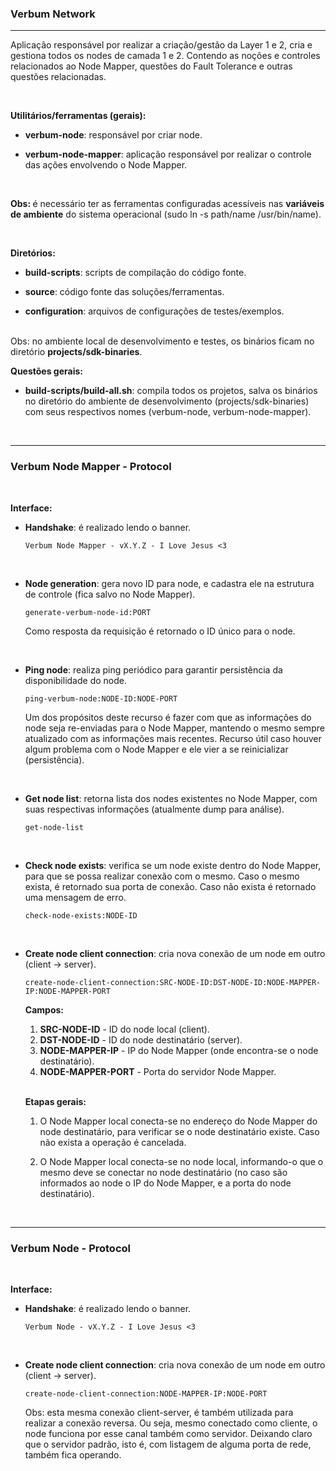 ### <b>Verbum Network</b>

****

Aplicação responsável por realizar a criação/gestão da Layer 1 e 2, cria e gestiona todos os nodes de camada 1 e 2. Contendo as noções e controles relacionados ao Node Mapper, questões do Fault Tolerance e outras questões relacionadas.

<br>

<b>Utilitários/ferramentas (gerais):</b>

- <b>verbum-node</b>: responsável por criar node.

- <b>verbum-node-mapper</b>: aplicação responsável por realizar o controle das ações envolvendo o Node Mapper.

<br>

<b>Obs: </b> é necessário ter as ferramentas configuradas acessíveis nas <b>variáveis de ambiente</b> do sistema operacional (sudo ln -s path/name /usr/bin/name).

<br>

<b>Diretórios:</b>

- <b>build-scripts</b>: scripts de compilação do código fonte.
  
- <b>source</b>: código fonte das soluções/ferramentas.

- <b>configuration</b>: arquivos de configurações de testes/exemplos.

<br>
Obs: no ambiente local de desenvolvimento e testes, os binários ficam no diretório <b>projects/sdk-binaries</b>.

<br>

<b>Questões gerais:</b>

- <b>build-scripts/build-all.sh</b>: compila todos os projetos, salva os binários no diretório do ambiente de desenvolvimento (projects/sdk-binaries) com seus respectivos nomes (verbum-node, verbum-node-mapper).

<br>

****

### <b>Verbum Node Mapper - Protocol</b>

<br>

<b>Interface:</b>

- <b>Handshake</b>: é realizado lendo o banner.
  ```
  Verbum Node Mapper - vX.Y.Z - I Love Jesus <3
  ```

  <br>

- <b>Node generation</b>: gera novo ID para node, e cadastra ele na estrutura de controle (fica salvo no Node Mapper).
  ```
  generate-verbum-node-id:PORT
  ```
  Como resposta da requisição é retornado o ID único para o node.
  
  <br>

- <b>Ping node</b>: realiza ping periódico para garantir persistência da disponibilidade do node.
  ```
  ping-verbum-node:NODE-ID:NODE-PORT
  ```
  Um dos propósitos deste recurso é fazer com que as informações do node seja re-enviadas para o Node Mapper, mantendo o mesmo sempre atualizado com as informações mais recentes. Recurso útil caso houver algum problema com o Node Mapper e ele vier a se reinicializar (persistência).

  <br>

- <b>Get node list</b>: retorna lista dos nodes existentes no Node Mapper, com suas respectivas informações (atualmente dump para análise).
  ```
  get-node-list
  ```
  <br>

- <b>Check node exists</b>: verifica se um node existe dentro do Node Mapper, para que se possa realizar conexão com o mesmo. Caso o mesmo exista, é retornado sua porta de conexão. Caso não exista é retornado uma mensagem de erro.

  ```
  check-node-exists:NODE-ID
  ```

<br>

- <b>Create node client connection</b>: cria nova conexão de um node em outro (client -> server).
  ```
  create-node-client-connection:SRC-NODE-ID:DST-NODE-ID:NODE-MAPPER-IP:NODE-MAPPER-PORT
  ```

  <b>Campos:</b><br>
  1. <b>SRC-NODE-ID</b> - ID do node local (client).
  2. <b>DST-NODE-ID</b> - ID do node destinatário (server).
  3. <b>NODE-MAPPER-IP</b> - IP do Node Mapper (onde encontra-se o node destinatário).
  4. <b>NODE-MAPPER-PORT</b> - Porta do servidor Node Mapper.

  <br>

  <b>Etapas gerais:</b><br>
  1. O Node Mapper local conecta-se no endereço do Node Mapper do node destinatário, para verificar se o node destinatário existe. Caso não exista a operação é cancelada.
   
  2. O Node Mapper local conecta-se no node local, informando-o que o mesmo deve se conectar no node destinatário (no caso são informados ao node o IP do Node Mapper, e a porta do node destinatário).

<br>

****

### <b>Verbum Node - Protocol</b>

<br>

<b>Interface:</b>

- <b>Handshake</b>: é realizado lendo o banner.
  ```
  Verbum Node - vX.Y.Z - I Love Jesus <3
  ```

  <br>

- <b>Create node client connection</b>: cria nova conexão de um node em outro (client -> server).
  ```
  create-node-client-connection:NODE-MAPPER-IP:NODE-PORT
  ```

  Obs: esta mesma conexão client-server, é também utilizada para realizar a conexão reversa. Ou seja, mesmo conectado como cliente, o node funciona por esse canal também como servidor. Deixando claro que o servidor padrão, isto é, com listagem de alguma porta de rede, também fica operando.


